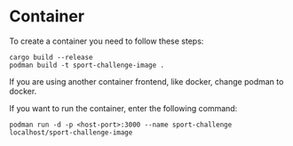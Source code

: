 # Container
To create a container you need to follow these steps:
```
cargo build --release
podman build -t sport-challenge-image .
```
If you are using another container frontend, like docker, change podman to docker.

If you want to run the container, enter the following command:
```
podman run -d -p <host-port>:3000 --name sport-challenge localhost/sport-challenge-image
```
